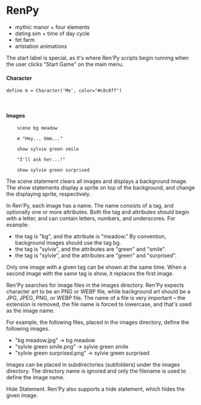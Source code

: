 # RenPy
- mythic manor + four elements
- dating sim + time of day cycle
- fet farm
- artstation animations


The start label is special, as it's where Ren'Py scripts begin running when the user clicks "Start Game" on the main menu.

#### Character
```renpy
define m = Character('Me', color="#c8c8ff")
```

<br>

#### Images
```renpy
    scene bg meadow
    
    m "Hey... Umm..."

    show sylvie green smile

    "I'll ask her...!"

    show sylvie green surprised
```
The scene statement clears all images and displays a background image. The show statements display a sprite on top of the background, and change the displaying sprite, respectively.

In Ren'Py, each image has a name. The name consists of a tag, and optionally one or more attributes. Both the tag and attributes should begin with a letter, and can  contain letters, numbers, and underscores. For example:
- the tag is "bg", and the attribute is "meadow." By convention, background images should use the tag bg.
- the tag is "sylvie", and the attributes are "green" and "smile".
- the tag is "sylvie", and the attributes are "green" and "surprised".

Only one image with a given tag can be shown at the same time. When a second image with the same tag is show, it replaces the first image.

Ren'Py searches for image files in the images directory. Ren'Py expects character art to be an PNG or WEBP file, while background art should be a JPG, JPEG, PNG, or WEBP file. The name of a file is very important – the extension is removed, the file name is forced to lowercase, and that's used as the image name.

For example, the following files, placed in the images directory, define the following images.
- "bg meadow.jpg" -> bg meadow
- "sylvie green smile.png" -> sylvie green smile
- "sylvie green surprised.png" -> sylvie green surprised

Images can be placed in subdirectories (subfolders) under the images directory. The directory name is ignored and only the filename is used to define the image name.

Hide Statement. Ren'Py also supports a hide statement, which hides the given image.
